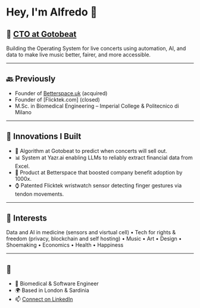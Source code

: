 # Hey, I'm Alfredo 👋

## 🎸 [CTO at Gotobeat](https://www.gotobeat.com)
Building the Operating System for live concerts using automation, AI, and data to make live music better, fairer, and more accessible.

---

## 🔙 Previously
- Founder of [Betterspace.uk](https://betterspace.uk) (acquired)  
- Founder of [Flicktek.com] (closed)  
- M.Sc. in Biomedical Engineering – Imperial College & Politecnico di Milano  

---

## 🚀 Innovations I Built
- 🎵 Algorithm at Gotobeat to predict when concerts will sell out.  
- 📊 System at Yazr.ai enabling LLMs to reliably extract financial data from Excel.  
- 🏢 Product at Betterspace that boosted company benefit adoption by 1000x.  
- ⌚ Patented Flicktek wristwatch sensor detecting finger gestures via tendon movements.  

---

## 🎨 Interests
Data and AI in medicine (sensors and visrtual cell) • Tech for rights & freedom (privacy, blockchain and self hosting) • Music • Art • Design • Shoemaking • Economics • Health • Happiness  

---

## 🙂
- 🚀 Biomedical & Software Engineer  
- 🌍 Based in London & Sardinia  
- 📫 [Connect on LinkedIn](https://www.linkedin.com/in/alfredobelfiori/)  

